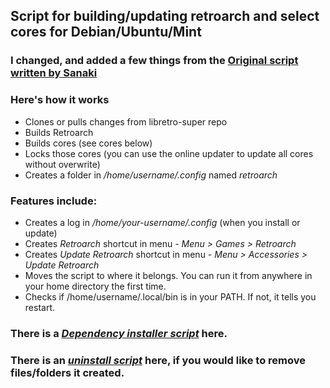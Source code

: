 ## Script for building/updating retroarch and select cores for Debian/Ubuntu/Mint
### I changed, and added a few things from the [Original script written by Sanaki](https://gist.github.com/Sanaki/44200de635032c21d5d9a11aba75b23b/)
### Here's how it works
* Clones or pulls changes from libretro-super repo
* Builds Retroarch
* Builds cores (see cores below)
* Locks those cores (you can use the online updater to update all cores without overwrite)
* Creates a folder in _/home/username/.config_ named _retroarch_
### Features include:
* Creates a log in _/home/your-username/.config_ (when you install or update)
* Creates _Retroarch_ shortcut in menu - _Menu > Games > Retroarch_
* Creates _Update Retroarch_ shortcut in menu - _Menu > Accessories > Update Retroarch_
* Moves the script to where it belongs. You can run it from anywhere in your home directory the first time.
* Checks if /home/username/.local/bin is in your PATH. If not, it tells you restart.
### There is a [_Dependency installer script_](https://github.com/Justme488/retroarch-dependency-installer) here.
### There is an [_uninstall script_](https://github.com/Justme488/remove-retroarch) here, if you would like to remove files/folders it created.

